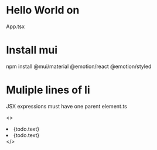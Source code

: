 # Hello World on 

App.tsx

# Install mui

npm install @mui/material @emotion/react @emotion/styled

# Muliple lines of li

JSX expressions must have one parent element.ts

<><li key={index}>{todo.text}</li>
                    <li key={todo.id}>{todo.text}</li>
                    </>